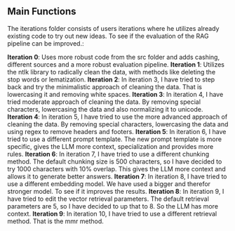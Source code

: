 ## Main Functions

The iterations folder consists of users iterations where he utilizes already existing code to try out new ideas. To see if the evaluation of the RAG pipeline can be improved.:

**Iteration 0**: Uses more robust code from the src folder and adds cashing, different sources and a more robust evaluation pipeline.
**Iteration 1**: Utilizes the ntlk library to radically clean the data, with methods like deleting the stop words or lematization.
**Iteration 2**: In iteration 3, I have tried to step back and try the minimalistic approach of cleaning the data. That is lowercasing it and removing white spaces.
**Iteration 3**: In iteration 4, I have tried moderate approach of cleaning the data. By removing special characters, lowercasing the data and also normalizing it to unicode.
**Iteration 4**: In iteration 5, I have tried to use the more advanced approach of cleaning the data. By removing special characters, lowercasing the data and using regex to remove headers and footers.
**Iteration 5**: In iteration 6, I have tried to use a different prompt template. The new prompt template is more specific, gives the LLM more context, specialization and provides more rules.
**Iteration 6**: In iteration 7, I have tried to use a different chunking method. The default chunking size is 500 characters, so I have decided to try 1000 characters with 10% overlap. This gives the LLM more context and allows it to generate better answers.
**Iteration 7**: In iteration 8, I have tried to use a different embedding model. We have used a bigger and therefor stronger model. To see if it improves the results.
**Iteration 8**: In iteration 9, I have tried to edit the vector retrieval parameters. The default retrieval parameters are 5, so I have decided to up that to 8. So the LLM has more context.
**Iteration 9**: In iteration 10, I have tried to use a different retrieval method. That is the mmr method.